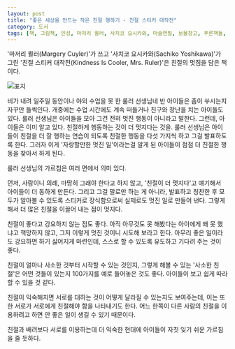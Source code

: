 ```yaml
---
layout: post
title: "좋은 세상을 만드는 작은 친절 행하기 - 친절 스티커 대작전"
category: 도서
tags: [책, 그림책, 인성, 마저리 퀼러, 사치코 요시카와, 마술연필, 보물창고, 푸른책들, 서평]
---
```


'마저리 퀼러(Margery Cuyler)'가 쓰고
'사치코 요시카와(Sachiko Yoshikawa)'가 그린
'친절 스티커 대작전(Kindness Is Cooler, Mrs. Ruler)'은
친절의 멋짐을 담은 책이다.

![표지](https://lh3.googleusercontent.com/zMkVWLk-N9HbAu2BtTkgkh9-AijRkNUSktc8TcIov1DNoU31ezsjnqbW_rETGlC9ANHwqmUkxBSXng=s480)

비가 내려 일주일 동안이나 야외 수업을 못 한 룰러 선생님네 반 아이들은
좀이 쑤시는지 자꾸만 들썩인다.
개중에는 수업 시간에도 계속 떠들거나 친구와 장난을 치는 아이들도 있다.
룰러 선생님은 아이들을 모아 그건 전혀 멋진 행동이 아니라고 말한다.
그런데, 아이들은 이미 알고 있다.
친절하게 행동하는 것이 더 멋지다는 것을.
룰러 선생님은 아이들이 친절을 더 잘 행하는 연습이 되도록
친절한 행동을 다섯 가지씩 하고 그걸 발표하도록 한다.
그러자 이게 '자랑할만한 멋진 일'이라는걸 알게 된 아이들이
점점 더 친절한 행동을 찾아서 하게 된다.

룰러 선생님의 가르침은 여러 면에서 의미 있다.

먼저, 사람이니 의례, 마땅히 그래야 한다고 하지 않고,
'친절이 더 멋지다'고 얘기해서
아이들이 더 동하게 만든다.
그리고 그걸 말로만 하는 게 아니라,
발표하고 칭찬한 후 모두가 알아볼 수 있도록 스티커로 장식함으로써
실제로도 멋진 일로 만들어 낸다.
그렇게 해서 더 많은 친절을 이끌어 내는 점이 멋지다.

친절이 좋다고 강요하지 않는 점도 좋다.
아직 아무것도 못 해봤다는 아이에게 왜 못 했냐고 책망하지 않고,
그저 이렇게 멋진 것이니 시도해 보라고 한다.
아무리 좋은 일이라도 강요하면 하기 싫어지게 마련인데,
스스로 할 수 있도록 유도하고 기다려 주는 것이 좋다.

친절이 얼마나 사소한 것부터 시작할 수 있는 것인지,
그렇게 해볼 수 있는 '사소한 친절'은 어떤 것들이 있는지 100가지를 예로 들어놓은 것도 좋다.
아이들이 보고 쉽게 따라 할 수 있을 것 같다.

친절이 익숙해지면 서로를 대하는 것이 어떻게 달라질 수 있는지도 보여주는데,
이는 또한 서로가 서로에게 친절해야 함을 나타내기도 한다.
어느 한쪽이 다른 사람의 친절을 이용하려고 하면 안 좋은 일이 생길 수 있기 때문이다.

친절과 배려보다 서로를 이용하는데 더 익숙한 현대에
아이들이 자칫 잊기 쉬운 가르침을 줄 듯하다.
